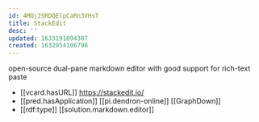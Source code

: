 ```yaml
---
id: 4MQj2SRDQElpCaRn3VHsT
title: StackEdit
desc: ''
updated: 1633191094387
created: 1632954106798
---
```

open-source dual-pane markdown editor with good support for rich-text paste

- [[vcard.hasURL]] https://stackedit.io/
- [[pred.hasApplication]] [[pi.dendron-online]] [[GraphDown]]
- [[rdf:type]] [[solution.markdown.editor]]

